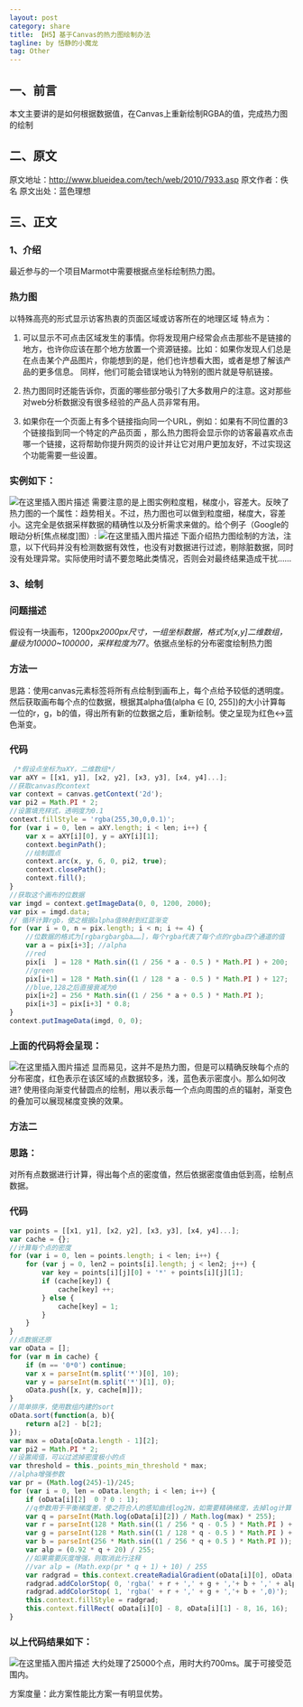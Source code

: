 ```yaml
---
layout: post
category: share
title: 【H5】基于Canvas的热力图绘制办法
tagline: by 恬静的小魔龙
tag: Other
---
```


## 一、前言
本文主要讲的是如何根据数据值，在Canvas上重新绘制RGBA的值，完成热力图的绘制

## 二、原文
原文地址：http://www.blueidea.com/tech/web/2010/7933.asp
原文作者：佚名
原文出处：蓝色理想

## 三、正文
### 1、介绍
最近参与的一个项目Marmot中需要根据点坐标绘制热力图。
### 热力图
以特殊高亮的形式显示访客热衷的页面区域或访客所在的地理区域
特点为：

1. 可以显示不可点击区域发生的事情。你将发现用户经常会点击那些不是链接的地方，也许你应该在那个地方放置一个资源链接。比如：如果你发现人们总是在点击某个产品图片，你能想到的是，他们也许想看大图，或者是想了解该产品的更多信息。 同样，他们可能会错误地认为特别的图片就是导航链接。

2. 热力图同时还能告诉你，页面的哪些部分吸引了大多数用户的注意。这对那些对web分析数据没有很多经验的产品人员非常有用。

3. 如果你在一个页面上有多个链接指向同一个URL，例如：如果有不同位置的3个链接指到同一个特定的产品页面 ，那么热力图将会显示你的访客最喜欢点击哪一个链接，这将帮助你提升网页的设计并让它对用户更加友好，不过实现这个功能需要一些设置。
### 实例如下：
![在这里插入图片描述](http://www.blueidea.com/articleimg/2010/09/7933/01.jpg)
需要注意的是上图实例粒度粗，梯度小，容差大。反映了热力图的一个属性：趋势相关。不过，热力图也可以做到粒度细，梯度大，容差小。这完全是依据采样数据的精确性以及分析需求来做的。给个例子（Google的眼动分析[焦点梯度]图）:
![在这里插入图片描述](http://www.blueidea.com/articleimg/2010/09/7933/02.jpg)
下面介绍热力图绘制的方法，注意，以下代码并没有检测数据有效性，也没有对数据进行过滤，剔除脏数据，同时没有处理异常。实际使用时请不要忽略此类情况，否则会对最终结果造成干扰……

### 3、绘制
### 问题描述
假设有一块画布，1200px*2000px尺寸，一组坐标数据，格式为[x,y]二维数组，量级为10000~100000，采样粒度为7*7。依据点坐标的分布密度绘制热力图
### 方法一
思路：使用canvas元素标签将所有点绘制到画布上，每个点给予较低的透明度。然后获取画布每个点的位数据，根据其alpha值(alpha ∈ [0, 255])的大小计算每一位的r，g，b的值，得出所有新的位数据之后，重新绘制。使之呈现为红色↔蓝色渐变。
### 代码

```javascript
 /*假设点坐标为aXY，二维数组*/
var aXY = [[x1, y1], [x2, y2], [x3, y3], [x4, y4]...];
//获取canvas的context
var context = canvas.getContext('2d');
var pi2 = Math.PI * 2;
//设置填充样式，透明度为0.1
context.fillStyle = 'rgba(255,30,0,0.1)';
for (var i = 0, len = aXY.length; i < len; i++) {
    var x = aXY[i][0], y = aXY[i][1];
    context.beginPath();
    //绘制圆点
    context.arc(x, y, 6, 0, pi2, true);
    context.closePath();
    context.fill();
}
//获取这个画布的位数据
var imgd = context.getImageData(0, 0, 1200, 2000);
var pix = imgd.data;
// 循环计算rgb，使之根据alpha值映射到红蓝渐变
for (var i = 0, n = pix.length; i < n; i += 4) {
    //位数据的格式为[rgbargbargba……]，每个rgba代表了每个点的rgba四个通道的值
    var a = pix[i+3]; //alpha
    //red
    pix[i  ] = 128 * Math.sin((1 / 256 * a - 0.5 ) * Math.PI ) + 200;
    //green
    pix[i+1] = 128 * Math.sin((1 / 128 * a - 0.5 ) * Math.PI ) + 127;
    //blue,128之后直接衰减为0
    pix[i+2] = 256 * Math.sin((1 / 256 * a + 0.5 ) * Math.PI );
    pix[i+3] = pix[i+3] * 0.8;
}
context.putImageData(imgd, 0, 0);
```
### 上面的代码将会呈现：
![在这里插入图片描述](http://www.blueidea.com/articleimg/2010/09/7933/03.jpg)
显而易见，这并不是热力图，但是可以精确反映每个点的分布密度，红色表示在该区域的点数据较多，浅，蓝色表示密度小。那么如何改进?
使用径向渐变代替圆点的绘制，用以表示每一个点向周围的点的辐射，渐变色的叠加可以展现梯度变换的效果。

### 方法二
### 思路：
对所有点数据进行计算，得出每个点的密度值，然后依据密度值由低到高，绘制点数据。
### 代码

```javascript
var points = [[x1, y1], [x2, y2], [x3, y3], [x4, y4]...];
var cache = {};
//计算每个点的密度
for (var i = 0, len = points.length; i < len; i++) {
    for (var j = 0, len2 = points[i].length; j < len2; j++) {
        var key = points[i][j][0] + '*' + points[i][j][1];
        if (cache[key]) {
            cache[key] ++;
        } else {
            cache[key] = 1;
        }
    }
}
//点数据还原
var oData = [];
for (var m in cache) {
    if (m == '0*0') continue;
    var x = parseInt(m.split('*')[0], 10);
    var y = parseInt(m.split('*')[1], 0);
    oData.push([x, y, cache[m]]);
}
//简单排序，使用数组内建的sort
oData.sort(function(a, b){
    return a[2] - b[2];
});
var max = oData[oData.length - 1][2];
var pi2 = Math.PI * 2;
//设置阈值，可以过滤掉密度极小的点
var threshold = this._points_min_threshold * max;
//alpha增强参数
var pr = (Math.log(245)-1)/245;
for (var i = 0, len = oData.length; i < len; i++) {
    if (oData[i][2]  0 ? 0 : 1);
    //q参数用于平衡梯度差，使之符合人的感知曲线log2N，如需要精确梯度，去掉log计算
    var q = parseInt(Math.log(oData[i][2]) / Math.log(max) * 255);
    var r = parseInt(128 * Math.sin((1 / 256 * q - 0.5 ) * Math.PI ) + 200);
    var g = parseInt(128 * Math.sin((1 / 128 * q - 0.5 ) * Math.PI ) + 127);
    var b = parseInt(256 * Math.sin((1 / 256 * q + 0.5 ) * Math.PI ));
    var alp = (0.92 * q + 20) / 255;
    //如果需要灰度增强，则取消此行注释
    //var alp = (Math.exp(pr * q + 1) + 10) / 255
    var radgrad = this.context.createRadialGradient(oData[i][0], oData[i][1], 1, oData[i][0], oData[i][1], 8);
    radgrad.addColorStop( 0, 'rgba(' + r + ',' + g + ','+ b + ',' + alp + ')');
    radgrad.addColorStop( 1, 'rgba(' + r + ',' + g + ','+ b + ',0)');
    this.context.fillStyle = radgrad;
    this.context.fillRect( oData[i][0] - 8, oData[i][1] - 8, 16, 16);
}
```
### 以上代码结果如下：
![在这里插入图片描述](http://www.blueidea.com/articleimg/2010/09/7933/05.jpg)
大约处理了25000个点，用时大约700ms。属于可接受范围内。

方案度量：此方案性能比方案一有明显优势。
